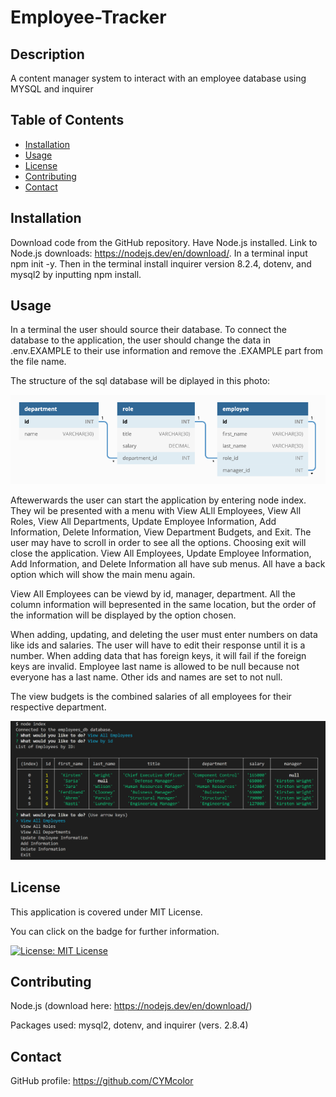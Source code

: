 # Employee-Tracker

## Description
A content manager system to interact with an employee database using MYSQL and inquirer

## Table of Contents
- [Installation](#installation)
- [Usage](#usage)
- [License](#license)
- [Contributing](#contributing)
- [Contact](#contact)

## Installation
Download code from the GitHub repository. Have Node.js installed. Link to Node.js downloads: https://nodejs.dev/en/download/. In a terminal input npm init -y. Then in the terminal install inquirer version 8.2.4, dotenv, and mysql2 by inputting npm install.

## Usage
In a terminal the user should source their database. To connect the database to the application, the user should change the data in .env.EXAMPLE to their use information and remove the .EXAMPLE part from the file name.

The structure of the sql database will be diplayed in this photo:

![database tables](./assets/images/tables.png)

Aftewerwards the user can start the application by entering node index. They wil be presented with a menu with  View ALll Employees, View All Roles, View All Departments, Update Employee Information, Add Information, Delete Information, View Department Budgets, and Exit. The user may have to scroll in order to see all the options. Choosing exit will close the application. View All Employees, Update Employee Information, Add Information, and Delete Information all have sub menus. All have a back option which will show the main menu again.

View All Employees can be viewd by id, manager, department. All the column information will bepresented in the same location, but the order of the information will be displayed by the option chosen.

When adding, updating, and deleting the user must enter numbers on data like ids and salaries. The user will have to edit their response until it is a number. When adding data that has foreign keys, it will fail if the foreign keys are invalid. Employee last name is allowed to be null because not everyone has a last name. Other ids and names are set to not null.

The view budgets is the combined salaries of all employees for their respective department.

![screenshot of prompts](./assets/images/screenshot.png)

## License
 This application is covered under MIT License.

You can click on the badge for further information.

[![License: MIT License](https://img.shields.io/badge/License-MIT_License-blue.svg)](https://opensource.org/licenses/MIT)

## Contributing
Node.js (download here: https://nodejs.dev/en/download/)


Packages used: mysql2, dotenv, and inquirer (vers. 2.8.4)

## Contact
GitHub profile: https://github.com/CYMcolor